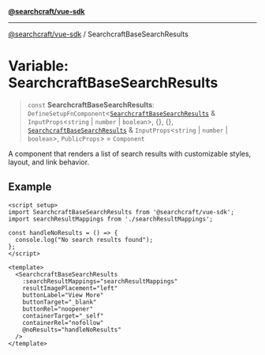 [**@searchcraft/vue-sdk**](/reference/sdk/js-vue/README.md)

***

[@searchcraft/vue-sdk](/reference/sdk/js-vue/globals.md) / SearchcraftBaseSearchResults

# Variable: SearchcraftBaseSearchResults

> `const` **SearchcraftBaseSearchResults**: `DefineSetupFnComponent`\<[`SearchcraftBaseSearchResults`](/reference/sdk/js-vue/namespaces/JSX/interfaces/SearchcraftBaseSearchResults.md) & `InputProps`\<`string` \| `number` \| `boolean`\>, \{\}, \{\}, [`SearchcraftBaseSearchResults`](/reference/sdk/js-vue/namespaces/JSX/interfaces/SearchcraftBaseSearchResults.md) & `InputProps`\<`string` \| `number` \| `boolean`\>, `PublicProps`\> = `Component`

A component that renders a list of search results with customizable styles, layout, and link behavior.

## Example

```vue
<script setup>
import SearchcraftBaseSearchResults from '@searchcraft/vue-sdk';
import searchResultMappings from './searchResultMappings';

const handleNoResults = () => {
  console.log("No search results found");
};
</script>

<template>
  <SearchcraftBaseSearchResults
    :searchResultMappings="searchResultMappings"
    resultImagePlacement="left"
    buttonLabel="View More"
    buttonTarget="_blank"
    buttonRel="noopener"
    containerTarget="_self"
    containerRel="nofollow"
    @noResults="handleNoResults"
  />
</template>
```
